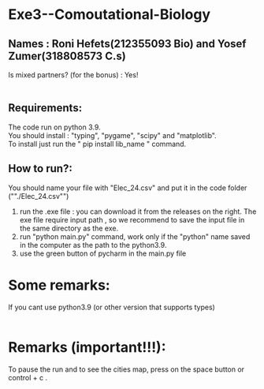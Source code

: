 # Exe3--Comoutational-Biology

## Names : Roni Hefets(212355093 Bio) and Yosef Zumer(318808573 C.s) <br/>
Is mixed partners? (for the bonus) : Yes! <br />
<br/>
## Requirements:
The code run on python 3.9.<br/>
You should install : "typing", "pygame", "scipy" and "matplotlib".<br/>
To install just run the " pip install lib_name " command.<br/>

## How to run?:<br/>
You should name your file with "Elec_24.csv" and put it in the code folder (""./Elec_24.csv"")<br/>
1. run the .exe file : you can download it from the releases on the right. The exe file require input path ,
 so we recommend to save the input file in the same directory as the exe.<br/>
2. run "python main.py" command, work only if the "python" name saved in the computer as the path to the python3.9.<br/>
3. use the green button of pycharm in the main.py file<br/>
# Some remarks:<br/>
If you cant use python3.9 (or other version that supports types) <br/>
<br/>
# Remarks (important!!!):<br/>
To pause the run and to see the cities map, press on the space button or control + c . 
